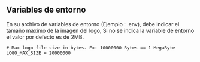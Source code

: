 ## Variables de entorno

En su archivo de variables de entorno (Ejemplo : .env), debe indicar el tamaño maximo de la imagen del logo, Si no se indica la variable de entorno el valor por defecto es de 2MB.
```
# Max logo file size in bytes. Ex: 10000000 Bytes == 1 MegaByte
LOGO_MAX_SIZE = 20000000
```